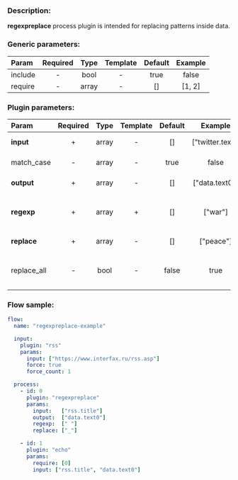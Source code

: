 ### Description:

**regexpreplace** process plugin is intended for replacing patterns
inside data.


### Generic parameters:

| Param     | Required   | Type    | Template   | Default   | Example   |
| :-------- | :--------: | :-----: | :--------: | :-------: | :-------: |
| include   | -          | bool    | -          | true      | false     |
| require   | -          | array   | -          | []        | [1, 2]    |


### Plugin parameters:

| Param         | Required   | Type    | Template   | Default   | Example            | Description                                                                                                                   |
| :------------ | :--------: | :-----: | :--------: | :-------: | :----------------: | :---------------------------------------------------------------------------------------------------------------------------- |
| **input**     | +          | array   | -          | []        | ["twitter.text"]   | List of [DataItem](../../concept.md) fields with data.                                                                        |
| match_case    | -          | array   | -          | true      | false              | Case sensitive/insensitive.                                                                                                   |
| **output**    | +          | array   | -          | []        | ["data.text0"]     | List of target [DataItem](../../concept.md) fields.                                                                           |
| **regexp**    | +          | array   | +          | []        | ["war"]            | List of config templates/raw regexps for replacing.                                                                           |
| **replace**   | +          | array   | -          | []        | ["peace"]          | List of replacements.                                                                                                         |
| replace_all   | -          | bool    | -          | false     | true               | Patterns must be replaced in all selected [DataItem](../../concept.md) fields.                                                |

### Flow sample:

```yaml
flow:
  name: "regexpreplace-example"

  input:
    plugin: "rss"
    params:
      input: ["https://www.interfax.ru/rss.asp"]
      force: true
      force_count: 1

  process:
    - id: 0
      plugin: "regexpreplace"
      params:
        input:   ["rss.title"]
        output:  ["data.text0"]
        regexp:  [" "]
        replace: ["_"]

    - id: 1
      plugin: "echo"
      params:
        require: [0]
        input: ["rss.title", "data.text0"]
```

